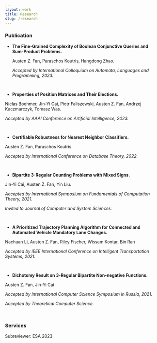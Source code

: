 ```yaml
---
layout: work
title: Research
slug: /research
---
```


### Publication
* **The Fine-Grained Complexity of Boolean Conjunctive Queries and Sum-Product Problems.**

  Austen Z. Fan, Paraschos Koutris, Hangdong Zhao.

  *Accepted by International Colloquium on Automata, Languages and Programming, 2023.*

<br />

* **Properties of Position Matrices and Their Elections.**

Niclas Boehmer, Jin-Yi Cai, Piotr Faliszewski, Austen Z. Fan, Andrzej Kaczmarczyk, Tomasz Was.

*Accepted by AAAI Conference on Artificial Intelligence, 2023.*

<br />

* **Certifiable Robustness for Nearest Neighbor Classifiers.**

Austen Z. Fan, Paraschos Koutris.

*Accepted by International Conference on Database Theory, 2022.*

<br />

* **Bipartite 3-Regular Counting Problems with Mixed Signs.**

Jin-Yi Cai, Austen Z. Fan, Yin Liu.

*Accepted by International Symposium on Fundamentals of Computation Theory, 2021.* 

*Invited to Journal of Computer and System Sciences.*

<br />

* **A Prioritized Trajectory Planning Algorithm for Connected and Automated Vehicle Mandatory Lane Changes.**

Nachuan Li, Austen Z. Fan, Riley Fischer, Wissam Kontar, Bin Ran

*Accepted by IEEE International Conference on Intelligent Transportation Systems, 2021.*

<br />

* **Dichotomy Result on 3-Regular Bipartite Non-negative Functions.**

Austen Z. Fan, Jin-Yi Cai

*Accepted by International Computer Science Symposium in Russia, 2021.*

*Accepted by Theoretical Computer Science.*

<br />

### Services
Subreviewer: ESA 2023

